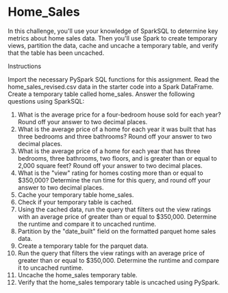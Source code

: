 # Home_Sales

In this challenge, you'll use your knowledge of SparkSQL to determine key metrics about home sales data. Then you'll use Spark to create temporary views, partition the data, cache and uncache a temporary table, and verify that the table has been uncached.

Instructions

Import the necessary PySpark SQL functions for this assignment.
Read the home_sales_revised.csv data in the starter code into a Spark DataFrame.
Create a temporary table called home_sales.
Answer the following questions using SparkSQL:
1. What is the average price for a four-bedroom house sold for each year? Round off your answer to two decimal places.
2. What is the average price of a home for each year it was built that has three bedrooms and three bathrooms? Round off your answer to two decimal places.
3. What is the average price of a home for each year that has three bedrooms, three bathrooms, two floors, and is greater than or equal to 2,000 square feet? Round off your answer to two decimal places.
4. What is the "view" rating for homes costing more than or equal to $350,000? Determine the run time for this query, and round off your answer to two decimal places.
5. Cache your temporary table home_sales.
6. Check if your temporary table is cached.
7. Using the cached data, run the query that filters out the view ratings with an average price of greater than or equal to $350,000. Determine the runtime and compare it to uncached runtime.
8. Partition by the "date_built" field on the formatted parquet home sales data.
9. Create a temporary table for the parquet data.
10. Run the query that filters the view ratings with an average price of greater than or equal to $350,000. Determine the runtime and compare it to uncached runtime.
11. Uncache the home_sales temporary table.
12. Verify that the home_sales temporary table is uncached using PySpark.
